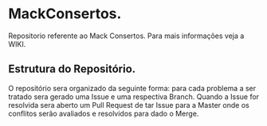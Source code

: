 # MackConsertos.

Repositorio referente ao Mack Consertos. Para mais informações veja a WIKI.

## Estrutura do Repositório.

O repositório sera organizado da seguinte forma: para cada problema a ser tratado sera gerado uma Issue e uma respectiva Branch. Quando a Issue for resolvida sera aberto um Pull Request de tar Issue para a Master onde os conflitos serão avaliados e resolvidos para dado o Merge.
